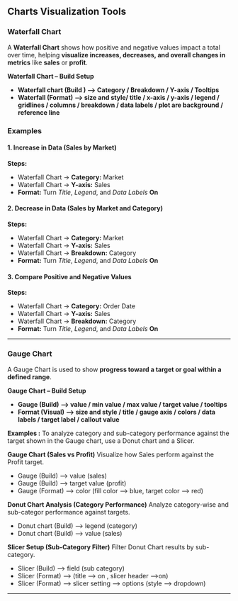## Charts Visualization Tools

### **Waterfall Chart**

A **Waterfall Chart** shows how positive and negative values impact a total over time, helping **visualize increases, decreases, and overall changes in metrics** like **sales** or **profit**.

**Waterfall Chart – Build Setup**
- **Waterfall chart  (Build ) —> Category / Breakdown / Y-axis / Tooltips**
- **Waterfall (Format) —> size and style/ title / x-axis / y-axis / legend / gridlines / columns / breakdown / data labels / plot are background / reference line**


### **Examples**

#### **1. Increase in Data (Sales by Market)**  
**Steps:**  
- Waterfall Chart → **Category:** Market  
- Waterfall Chart → **Y-axis:** Sales  
- **Format:** Turn *Title*, *Legend*, and *Data Labels* **On**

#### **2. Decrease in Data (Sales by Market and Category)**  
**Steps:**  
- Waterfall Chart → **Category:** Market  
- Waterfall Chart → **Y-axis:** Sales  
- Waterfall Chart → **Breakdown:** Category  
- **Format:** Turn *Title*, *Legend*, and *Data Labels* **On**

#### **3. Compare Positive and Negative Values**  
**Steps:**  
- Waterfall Chart → **Category:** Order Date  
- Waterfall Chart → **Y-axis:** Sales  
- Waterfall Chart → **Breakdown:** Category  
- **Format:** Turn *Title*, *Legend*, and *Data Labels* **On**

---

### **Gauge Chart**
A Gauge Chart is used to show **progress toward a target or goal within a defined range**.

**Gauge Chart – Build Setup**
- **Gauge (Build) —> value / min value / max value / target value / tooltips** 
- **Format (Visual) —> size and style / title / gauge axis / colors / data labels / target label / callout value**

**Examples :** To analyze category and sub-category performance against the target shown in the Gauge chart, use a Donut chart and a Slicer.

**Gauge Chart (Sales vs Profit)** Visualize how Sales perform against the Profit target.
- Gauge (Build) —> value (sales)
- Gauge (Build) —> target value (profit)
- Gauge (Format) —> color (fill color —> blue, target color —> red)

**Donut Chart Analysis (Category Performance)** Analyze category-wise and sub-categor performance against targets.

- Donut chart  (Build) —> legend (category)
- Donut chart  (Build) —> value (sales)

**Slicer Setup (Sub-Category Filter)** Filter Donut Chart results by sub-category.

- Slicer (Build)  —> field (sub category)
- Slicer (Format) —>  (title —> on ,  slicer header —>on)
- Slicer (Format) —> slicer setting —> options (style —> dropdown)

---
